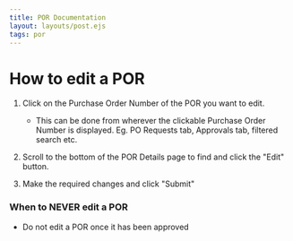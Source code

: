 ```yaml
---
title: POR Documentation
layout: layouts/post.ejs
tags: por
---
```


# How to edit a POR

1. Click on the Purchase Order Number of the POR you want to edit.
	- This can be done from wherever the clickable Purchase Order Number is displayed. Eg. PO Requests tab, Approvals tab, filtered search etc.

2. Scroll to the bottom of the POR Details page to find and click the "Edit" button.

3. Make the required changes and click "Submit"

### When to NEVER edit a POR
* Do not edit a POR once it has been approved